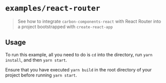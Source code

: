 # `examples/react-router`

> See how to integrate `carbon-components-react` with React Router into a
> project bootstrapped with `create-react-app`

## Usage

To run this example, all you need to do is `cd` into the directory, run
`yarn install`, and then `yarn start`.

Ensure that you have executed `yarn build` in the root directory of your project before running `yarn start`.

